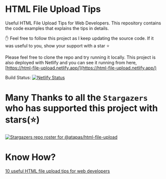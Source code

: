# HTML File Upload Tips

Useful HTML File Upload Tips for Web Developers. This repository contains the code examples that explains the tips in details.

✋ Feel free to follow this project as I keep updating the source code. If it was useful to you, show your support with a star ⭐

Please feel free to clone the repo and try running it locally. This project is also deployed with Netlify and you can see it running from here, [https://html-file-upload.netlify.app/](https://html-file-upload.netlify.app/)

Build Status: [![Netlify Status](https://api.netlify.com/api/v1/badges/a961ed54-43d3-45a3-ba5d-18cb9aa420c3/deploy-status)](https://app.netlify.com/sites/html-file-upload/deploys)

# Many Thanks to all the `Stargazers` who has supported this project with stars(⭐)

[![Stargazers repo roster for @atapas/html-file-upload](https://reporoster.com/stars/atapas/html-file-upload)](https://github.com/atapas/html-file-upload/stargazers)

# Know How?

[10 useful HTML file upload tips for web developers](https://blog.greenroots.info/10-useful-html-file-upload-tips-for-web-developers-ckgetegpf0c7go9s123wvg7bi)
